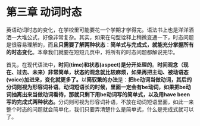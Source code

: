 # 第三章 动词时态

英语动词时态的变化，在学校里可能要花一个学期才学得完。语法书上也是洋洋洒洒一大堆公式，好像非常复杂。其实，如果在句型诠释上稍微变通一下，时态问题是很容易理解的，而且**只需要了解两种状态：简单式与完成式，就能充分掌握所有的时态变化**。本章我们就要在短短几页中，将所有的时态问题都解说完毕。

首先，在现代语法中，**时间(time)和状态(aspect)是分开处理的**。<b>时间观念（现在、过去、未来）非常简单，状态的观念就比较麻烦，如果再把主动、被动语态(voice)加进来，变化就更多了。</b>以**简驭繁的办法**是：**把be动词当做动词，其后的分词则视为形容词补语**。<b>动词短语长的时候，里面一定会有be动词，如果把be动词抽离出来当做动词看待，那就只剩下用be动词写的简单式，以及用have been写的完成式两种状态。</b>分词则可视为形容词补语，不放在动词短语里面，如此一来整个时态的问题就会简单化，我们只要弄清楚什么是简单式，什么是完成式就可以了。